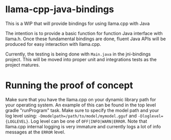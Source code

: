 # llama-cpp-java-bindings

This is a WIP that will provide bindings for using llama.cpp with Java

The intention is to provide a basic function for function Java interface with llama.h. Once these fundamental bindings are done, fluent Java APIs will be produced for easy interaction with llama.cpp.

Currently, the testing is being done with `Main.java` in the jni-bindings project. This will be moved into proper unit and integrations tests as the project matures.

# Running the proof of concept
Make sure that you have the llama.cpp on your dynamic library path for your operating system. An example of this can be found in the top level gradle "runProgram" task. Make sure to specify the model path and your log level using: `-Dmodelpath=/path/to/model/mymodel.gguf` and `-Dloglevel={LOGLEVEL}`. Log level can be one of `OFF|INFO|WARN|ERROR`. Note that llama.cpp internal logging is very immature and currently logs a lot of info messages at the `ERROR` level.